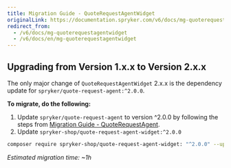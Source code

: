 ```yaml
---
title: Migration Guide - QuoteRequestAgentWidget
originalLink: https://documentation.spryker.com/v6/docs/mg-quoterequestagentwidget
redirect_from:
  - /v6/docs/mg-quoterequestagentwidget
  - /v6/docs/en/mg-quoterequestagentwidget
---
```


## Upgrading from Version 1.x.x to Version 2.x.x
The only major change of `QuoteRequestAgentWidget` 2.x.x is the dependency update for `spryker/quote-request-agent:^2.0.0`.

**To migrate, do the following:**
1. Update `spryker/quote-request-agent` to version ^2.0.0 by following the steps from [Migration Guide - QuoteRequestAgent](/docs/scos/dev/migration-and-integration/202001.0/module-migration-guides/migration-guide-quoterequestagent.html).
2. Update `spryker-shop/quote-request-agent-widget:^2.0.0`

```bash
composer require spryker-shop/quote-request-agent-widget: "^2.0.0" --update-with-dependencies
```
*Estimated migration time: ~1h*
